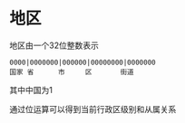 # 地区

地区由一个32位整数表示

	0000|0000000|000000|00000000|0000000
	国家 省      市     区       街道

其中中国为1

通过位运算可以得到当前行政区级别和从属关系
